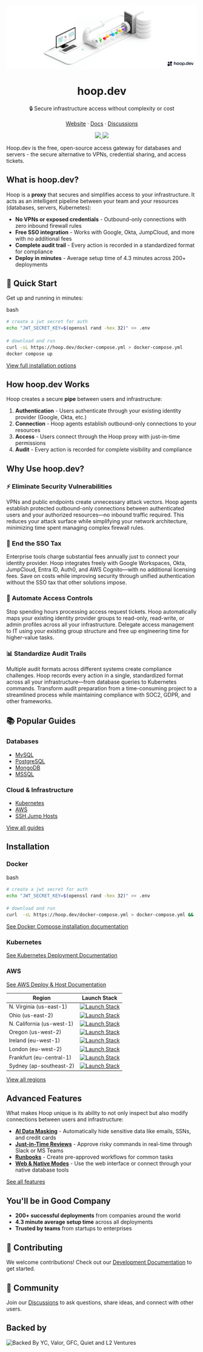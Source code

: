 
![hero](github.png)

<h1 align="center">
<b>hoop.dev</b>
</h1>
<p align="center"> 🔒 Secure infrastructure access without complexity or cost 
<br /> <br />
 <a target="_blank" href="https://hoop.dev">Website</a> · <a target="_blank" href="https://hoop.dev/docs">Docs</a> · <a href="https://github.com/hoophq/hoop/discussions">Discussions</a> </p> </p>
 <p align="center"><a href="https://github.com/hoophq/hoop/actions/workflows/release.yml"><img src="https://img.shields.io/github/v/release/hoophq/hoop.svg?style=flat" /> </a><img src="https://img.shields.io/badge/Setup-4.3_min-success" /></p>

Hoop.dev is the free, open-source access gateway for databases and servers - the secure alternative to VPNs, credential sharing, and access tickets.

## What is hoop.dev?

Hoop is a **proxy** that secures and simplifies access to your infrastructure. It acts as an intelligent pipeline between your team and your resources (databases, servers, Kubernetes):

-   **No VPNs or exposed credentials**  - Outbound-only connections with zero inbound firewall rules
-   **Free SSO integration**  - Works with Google, Okta, JumpCloud, and more with no additional fees
-   **Complete audit trail**  - Every action is recorded in a standardized format for compliance
-   **Deploy in minutes**  - Average setup time of 4.3 minutes across 200+ deployments

## 🚀 Quick Start

Get up and running in minutes:

bash

```bash
# create a jwt secret for auth
echo "JWT_SECRET_KEY=$(openssl rand -hex 32)" >> .env

# download and run
curl -sL https://hoop.dev/docker-compose.yml > docker-compose.yml
docker compose up
```

[View full installation options](https://hoop.dev/docs/setup/deployment/overview)

## How hoop.dev Works

Hoop creates a secure **pipe** between users and infrastructure:

1.  **Authentication**  - Users authenticate through your existing identity provider (Google, Okta, etc.)
2.  **Connection**  - Hoop agents establish outbound-only connections to your resources
3.  **Access**  - Users connect through the Hoop proxy with just-in-time permissions
4.  **Audit**  - Every action is recorded for complete visibility and compliance

## Why Use hoop.dev?

### ⚡ Eliminate Security Vulnerabilities

VPNs and public endpoints create unnecessary attack vectors. Hoop agents establish protected outbound-only connections between authenticated users and your authorized resources—no inbound traffic required. This reduces your attack surface while simplifying your network architecture, minimizing time spent managing complex firewall rules.

### 💸 End the SSO Tax

Enterprise tools charge substantial fees annually just to connect your identity provider. Hoop integrates freely with Google Workspaces, Okta, JumpCloud, Entra ID, Auth0, and AWS Cognito—with no additional licensing fees. Save on costs while improving security through unified authentication without the SSO tax that other solutions impose.

### 🔑 Automate Access Controls

Stop spending hours processing access request tickets. Hoop automatically maps your existing identity provider groups to read-only, read-write, or admin profiles across all your infrastructure. Delegate access management to IT using your existing group structure and free up engineering time for higher-value tasks.

### 📊 Standardize Audit Trails

Multiple audit formats across different systems create compliance challenges. Hoop records every action in a single, standardized format across all your infrastructure—from database queries to Kubernetes commands. Transform audit preparation from a time-consuming project to a streamlined process while maintaining compliance with SOC2, GDPR, and other frameworks.

## 📚 Popular Guides

### Databases

-   [MySQL](https://hoop.dev/docs/quickstart/databases/mysql)
-   [PostgreSQL](https://hoop.dev/docs/quickstart/databases/postgres)
-   [MongoDB](https://hoop.dev/docs/quickstart/databases/mongodb)
-   [MSSQL](https://hoop.dev/docs/quickstart/databases/mssql)

### Cloud & Infrastructure

-   [Kubernetes](https://hoop.dev/docs/quickstart/cloud-services/kubernetes)
-   [AWS](https://hoop.dev/docs/quickstart/cloud-services/aws/aws-cli)
-   [SSH Jump Hosts](https://hoop.dev/docs/quickstart/web-applications/jump-hosts)

[View all guides](https://hoop.dev/docs/quickstart)

## Installation

### Docker

bash

```bash
# create a jwt secret for auth
echo "JWT_SECRET_KEY=$(openssl rand -hex 32)" >> .env

# download and run
curl  -sL https://hoop.dev/docker-compose.yml > docker-compose.yml &&  docker compose up
```

[See Docker Compose installation documentation](https://hoop.dev/docs/setup/deployment/docker-compose)

### Kubernetes

[See Kubernetes Deployment Documentation](https://hoop.dev/docs/setup/deployment/kubernetes)

### AWS

[See AWS Deploy & Host Documentation](https://hoop.dev/docs/setup/deployment/AWS)

| Region | Launch Stack |
|--------|--------------|
| N. Virginia (us-east-1) | [![Launch Stack](https://cdn.rawgit.com/buildkite/cloudformation-launch-stack-button-svg/master/launch-stack.svg)](https://us-east-1.console.aws.amazon.com/cloudformation/home?region=us-east-1#/stacks/quickcreate?templateURL=https%3A%2F%2Fhoopdev-platform-cf-us-east-1.s3.us-east-1.amazonaws.com%2Flatest%2Fhoopdev-platform.template.yaml) |
| Ohio (us-east-2) | [![Launch Stack](https://cdn.rawgit.com/buildkite/cloudformation-launch-stack-button-svg/master/launch-stack.svg)](https://us-east-2.console.aws.amazon.com/cloudformation/home?region=us-east-2#/stacks/quickcreate?templateURL=https%3A%2F%2Fhoopdev-platform-cf-us-east-2.s3.us-east-2.amazonaws.com%2Flatest%2Fhoopdev-platform.template.yaml) |
| N. California (us-west-1) | [![Launch Stack](https://cdn.rawgit.com/buildkite/cloudformation-launch-stack-button-svg/master/launch-stack.svg)](https://us-west-1.console.aws.amazon.com/cloudformation/home?region=us-west-1#/stacks/quickcreate?templateURL=https%3A%2F%2Fhoopdev-platform-cf-us-west-1.s3.us-west-1.amazonaws.com%2Flatest%2Fhoopdev-platform.template.yaml) |
| Oregon (us-west-2) | [![Launch Stack](https://cdn.rawgit.com/buildkite/cloudformation-launch-stack-button-svg/master/launch-stack.svg)](https://us-west-2.console.aws.amazon.com/cloudformation/home?region=us-west-2#/stacks/quickcreate?templateURL=https%3A%2F%2Fhoopdev-platform-cf-us-west-2.s3.us-west-2.amazonaws.com%2Flatest%2Fhoopdev-platform.template.yaml) |
| Ireland (eu-west-1) | [![Launch Stack](https://cdn.rawgit.com/buildkite/cloudformation-launch-stack-button-svg/master/launch-stack.svg)](https://eu-west-1.console.aws.amazon.com/cloudformation/home?region=eu-west-1#/stacks/quickcreate?templateURL=https%3A%2F%2Fhoopdev-platform-cf-eu-west-1.s3.eu-west-1.amazonaws.com%2Flatest%2Fhoopdev-platform.template.yaml) |
| London (eu-west-2) | [![Launch Stack](https://cdn.rawgit.com/buildkite/cloudformation-launch-stack-button-svg/master/launch-stack.svg)](https://eu-west-2.console.aws.amazon.com/cloudformation/home?region=eu-west-2#/stacks/quickcreate?templateURL=https%3A%2F%2Fhoopdev-platform-cf-eu-west-2.s3.eu-west-2.amazonaws.com%2Flatest%2Fhoopdev-platform.template.yaml) |
| Frankfurt (eu-central-1) | [![Launch Stack](https://cdn.rawgit.com/buildkite/cloudformation-launch-stack-button-svg/master/launch-stack.svg)](https://eu-central-1.console.aws.amazon.com/cloudformation/home?region=eu-central-1#/stacks/quickcreate?templateURL=https%3A%2F%2Fhoopdev-platform-cf-eu-central-1.s3.eu-central-1.amazonaws.com%2Flatest%2Fhoopdev-platform.template.yaml) |
| Sydney (ap-southeast-2) | [![Launch Stack](https://cdn.rawgit.com/buildkite/cloudformation-launch-stack-button-svg/master/launch-stack.svg)](https://ap-southeast-2.console.aws.amazon.com/cloudformation/home?region=ap-southeast-2#/stacks/quickcreate?templateURL=https%3A%2F%2Fhoopdev-platform-cf-ap-southeast-2.s3.ap-southeast-2.amazonaws.com%2Flatest%2Fhoopdev-platform.template.yaml) |

[View all regions](https://hoop.dev/docs/deploy/AWS)

## Advanced Features

What makes Hoop unique is its ability to not only inspect but also modify connections between users and infrastructure:

-   [**AI Data Masking**](https://hoop.dev/docs/learn/features/ai-data-masking)  - Automatically hide sensitive data like emails, SSNs, and credit cards
-   [**Just-in-Time Reviews**](https://hoop.dev/docs/learn/features/reviews/overview)  - Approve risky commands in real-time through Slack or MS Teams
-   [**Runbooks**](https://hoop.dev/docs/learn/features/runbooks)  - Create pre-approved workflows for common tasks
-   [**Web & Native Modes**](https://hoop.dev/docs/clients)  - Use the web interface or connect through your native database tools

[See all features](https://hoop.dev/docs/learn/features)

## You'll be in Good Company

-   **200+ successful deployments**  from companies around the world
-   **4.3 minute average setup time**  across all deployments
-   **Trusted by teams**  from startups to enterprises

## 🤝 Contributing

We welcome contributions! Check out our [Development Documentation](/DEV.md) to get started.

## 📣 Community

Join our [Discussions](https://github.com/hoophq/hoop/discussions) to ask questions, share ideas, and connect with other users.

## Backed by

![Backed By YC, Valor, GFC, Quiet and L2 Ventures](backedby.png)

